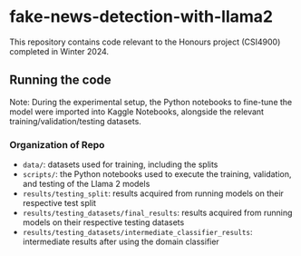 # fake-news-detection-with-llama2
This repository contains code relevant to the Honours project (CSI4900) completed in Winter 2024.

## Running the code
Note: During the experimental setup, the Python notebooks to fine-tune the model were imported into Kaggle Notebooks, alongside the relevant training/validation/testing datasets.

### Organization of Repo
- `data/`: datasets used for training, including the splits
- `scripts/`: the Python notebooks used to execute the training, validation, and testing of the Llama 2 models
- `results/testing_split`: results acquired from running models on their respective test split
- `results/testing_datasets/final_results`: results acquired from running models on their respective testing datasets
- `results/testing_datasets/intermediate_classifier_results`: intermediate results after using the domain classifier

